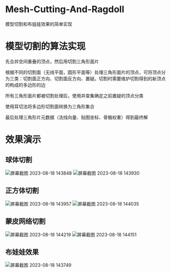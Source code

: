 # Mesh-Cutting-And-Ragdoll
模型切割和布娃娃效果的简单实现

# 模型切割的算法实现
先合并空间重叠的顶点，然后用切割三角形面片

根据不同的切割面（无线平面，圆形平面等）处理三角形面片的顶点，可将顶点分为三类：切割面正方向、切割面反方向、置疑。切割时需要维护切割得到的新顶点的构成的多边形的边

所有三角形面片都被切割处理后，使用并查集确定之前置疑的顶点分类

使用耳切法将多边形切割面转换为三角形集合

最后处理三角形片元数据（法线向量、贴图坐标、骨骼权重）得到最终解

# 效果演示

## 球体切割
![屏幕截图 2023-08-18 143848](https://github.com/grayleafy/Mesh-Cutting-And-Ragdoll/assets/86156654/8c37f9d5-db90-4e14-85c3-f6f9c79ab20a)
![屏幕截图 2023-08-18 143930](https://github.com/grayleafy/Mesh-Cutting-And-Ragdoll/assets/86156654/fd5f9ee7-8877-4eb7-aec9-384df06b89c0)
## 正方体切割
![屏幕截图 2023-08-18 143957](https://github.com/grayleafy/Mesh-Cutting-And-Ragdoll/assets/86156654/11f2232e-b2b4-4ae8-b4e2-48efa281052d)
![屏幕截图 2023-08-18 144035](https://github.com/grayleafy/Mesh-Cutting-And-Ragdoll/assets/86156654/2d38a684-06e5-4fae-a859-f652a2384515)
## 蒙皮网络切割
![屏幕截图 2023-08-18 144219](https://github.com/grayleafy/Mesh-Cutting-And-Ragdoll/assets/86156654/61882d59-0d83-4087-9b4e-13498bb375f7)
![屏幕截图 2023-08-18 144151](https://github.com/grayleafy/Mesh-Cutting-And-Ragdoll/assets/86156654/48cd7912-2c6e-4983-82d0-f79429a4e771)
## 布娃娃效果
![屏幕截图 2023-08-18 143749](https://github.com/grayleafy/Mesh-Cutting-And-Ragdoll/assets/86156654/cc959c7e-8c61-405c-a562-3a0edae9b077)
